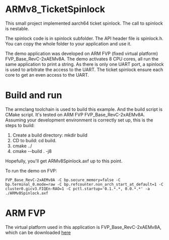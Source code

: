 # ARMv8_TicketSpinlock
This small project implemented aarch64 ticket spinlock. The call to spinlock is nestable.

The spinlock code is in spinlock subfolder. The API header file is spinlock.h. You can copy the whole folder to your application and use it.

The demo application was developed on ARM FVP (fixed virtual platform) FVP_Base_RevC-2xAEMv8A. The demo activates 8 CPU cores, all run the same application to print a string. As there is only one UART port, a spinlock is used to arbitrate the access to the UART. The ticket spinlock ensure each core to get an even access to the UART.

 # Build and run
 The armclang toolchain is used to build this example. And the build script is CMake script. It's tested on ARM FVP FVP_Base_RevC-2xAEMv8A. Assuming your development environment is correctly set up, this is the steps to build:
 1. Create a build directory: mkdir build
 2. CD to build: cd build.
 3. cmake ../ 
 4. cmake --build . -j8
 
 Hopefully, you'll get ARMv8Spinlock.axf up to this point.
 
 To run the demo on FVP:
```
FVP_Base_RevC-2xAEMv8A -C bp.secure_memory=false -C bp.terminal_0.mode=raw -C bp.refcounter.non_arch_start_at_default=1 -C cluster0.gicv3.FIQEn-RAO=1 -C pctl.startup='0.1.*.*, 0.0.*.*' -a ./ARMv8Spinlock.axf
```
 
# ARM FVP
The virtual platform used in this application is FVP_Base_RevC-2xAEMv8A, which can be downloaded [here](https://developer.arm.com/tools-and-software/simulation-models/fixed-virtual-platforms)
